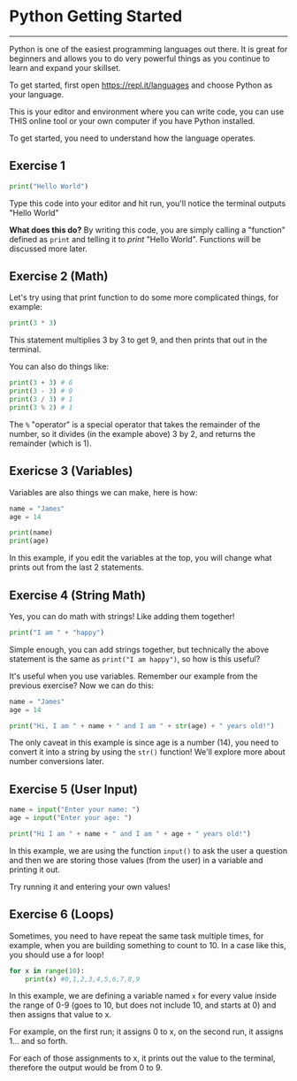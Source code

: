 # Python Getting Started
-----

Python is one of the easiest programming languages out there. It is great for beginners and allows you to do very powerful things as you continue to learn and expand your skillset.

To get started, first open https://repl.it/languages and choose Python as your language.

This is your editor and environment where you can write code, you can use THIS online tool or your own computer if you have Python installed.

To get started, you need to understand how the language operates.

## Exercise 1 

```py
print("Hello World")
```
Type this code into your editor and hit run, you'll notice the terminal outputs "Hello World"

**What does this do?** By writing this code, you are simply calling a "function" defined as ``print`` and telling it to *print* "Hello World". Functions will be discussed more later.

## Exercise 2 (Math)
Let's try using that print function to do some more complicated things, for example:
```py
print(3 * 3)
```
This statement multiplies 3 by 3 to get 9, and then prints that out in the terminal.

You can also do things like:
```py
print(3 + 3) # 6
print(3 - 3) # 0
print(3 / 3) # 1
print(3 % 2) # 1
```

The ``%`` "operator" is a special operator that takes the remainder of the number, so it divides (in the example above) 3 by 2, and returns the remainder (which is 1).

## Exericse 3 (Variables)
Variables are also things we can make, here is how:
```py
name = "James"
age = 14

print(name)
print(age)
```

In this example, if you edit the variables at the top, you will change what prints out from the last 2 statements.

## Exercise 4 (String Math)

Yes, you can do math with strings! Like adding them together!

```py
print("I am " + "happy")
```

Simple enough, you can add strings together, but technically the above statement is the same as ``print("I am happy")``, so how is this useful?

It's useful when you use variables. Remember our example from the previous exercise? Now we can do this:

```py
name = "James"
age = 14

print("Hi, I am " + name + " and I am " + str(age) + " years old!") 
```

The only caveat in this example is since age is a number (14), you need to convert it into a string by using the ``str()`` function! We'll explore more about number conversions later.

## Exercise 5 (User Input)
```py
name = input("Enter your name: ")
age = input("Enter your age: ")

print("Hi I am " + name + " and I am " + age + " years old!")
```

In this example, we are using the function ``input()`` to ask the user a question and then we are storing those values (from the user) in a variable and printing it out.

Try running it and entering your own values!

## Exercise 6 (Loops)
Sometimes, you need to have repeat the same task multiple times, for example, when you are building something to count to 10. In a case like this, you should use a for loop!

```py
for x in range(10):
    print(x) #0,1,2,3,4,5,6,7,8,9
```
In this example, we are defining a variable named ``x`` for every value inside the range of 0-9 (goes to 10, but does not include 10, and starts at 0) and then assigns that value to x.

For example, on the first run; it assigns 0 to x, on the second run, it assigns 1... and so forth.

For each of those assignments to x, it prints out the value to the terminal, therefore the output would be from 0 to 9.